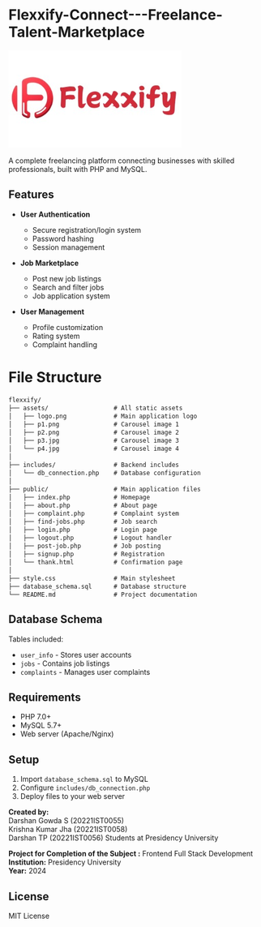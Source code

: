# Flexxify-Connect---Freelance-Talent-Marketplace

![Flexxify Logo](images/logo.png.jpg)

A complete freelancing platform connecting businesses with skilled professionals, built with PHP and MySQL.

## Features

- **User Authentication**
  - Secure registration/login system
  - Password hashing
  - Session management

- **Job Marketplace**
  - Post new job listings
  - Search and filter jobs
  - Job application system

- **User Management**
  - Profile customization
  - Rating system
  - Complaint handling
# File Structure 
 ```
 flexxify/
├── assets/                  # All static assets
│   ├── logo.png             # Main application logo
│   ├── p1.png               # Carousel image 1
│   ├── p2.png               # Carousel image 2
│   ├── p3.jpg               # Carousel image 3
│   └── p4.jpg               # Carousel image 4
│
├── includes/                # Backend includes
│   └── db_connection.php    # Database configuration
│
├── public/                  # Main application files
│   ├── index.php            # Homepage
│   ├── about.php            # About page
│   ├── complaint.php        # Complaint system
│   ├── find-jobs.php        # Job search
│   ├── login.php            # Login page
│   ├── logout.php           # Logout handler
│   ├── post-job.php         # Job posting
│   ├── signup.php           # Registration
│   └── thank.html           # Confirmation page
│
├── style.css                # Main stylesheet
├── database_schema.sql      # Database structure
└── README.md                # Project documentation
```


## Database Schema

Tables included:
- `user_info` - Stores user accounts
- `jobs` - Contains job listings
- `complaints` - Manages user complaints

## Requirements

- PHP 7.0+
- MySQL 5.7+
- Web server (Apache/Nginx)

## Setup

1. Import `database_schema.sql` to MySQL
2. Configure `includes/db_connection.php`
3. Deploy files to your web server

**Created by:**  
Darshan Gowda S (20221IST0055)  
Krishna Kumar Jha (20221IST0058)  
Darshan TP (20221IST0056)
Students at Presidency University

**Project for Completion of the Subject :** Frontend Full Stack Development
**Institution:** Presidency University  
**Year:** 2024 
## License

MIT License
